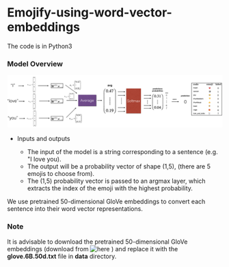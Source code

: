# Emojify-using-word-vector-embeddings
The code is in Python3 </br>

### Model Overview 
 ![Model](readme_images/emojifier.png)
 
 * Inputs and outputs

    * The input of the model is a string corresponding to a sentence (e.g. "I love you).
    * The output will be a probability vector of shape (1,5), (there are 5 emojis to choose from).
    * The (1,5) probability vector is passed to an argmax layer, which extracts the index of the emoji with the highest probability.

We use pretrained 50-dimensional GloVe embeddings to convert each sentence into their word vector representations. 
 </br >
 
 ### Note
 It is advisable to download the pretrained 50-dimensional GloVe embeddings (download from ![here](https://www.kaggle.com/watts2/glove6b50dtxt) ) and replace it with the **glove.6B.50d.txt** file in **data** directory. </br>

